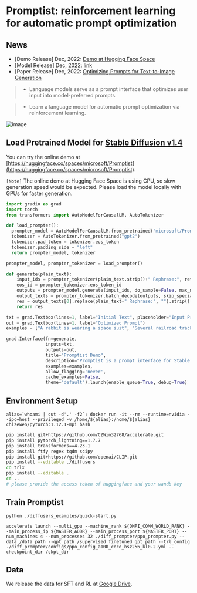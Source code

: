 # Promptist: reinforcement learning for automatic prompt optimization

## News
- [Demo Release] Dec, 2022: [Demo at Hugging Face Space](https://aka.ms/promptist-demo)
- [Model Release] Dec, 2022: [link](#load-pretrained-model-for-stable-diffusion-v14)
- [Paper Release] Dec, 2022: [Optimizing Prompts for Text-to-Image Generation](https://aka.ms/promptist-paper)

> - Language models serve as a prompt interface that optimizes user input into model-preferred prompts.

> - Learn a language model for automatic prompt optimization via reinforcement learning.

![image](https://user-images.githubusercontent.com/1070872/207856962-02f08d92-f2bf-441a-b1c3-efff1a4b6187.png)


## Load Pretrained Model for [Stable Diffusion v1.4](https://huggingface.co/CompVis/stable-diffusion-v1-4)

You can try the online demo at [https://huggingface.co/spaces/microsoft/Promptist](https://huggingface.co/spaces/microsoft/Promptist).

`[Note]` The online demo at Hugging Face Space is using CPU, so slow generation speed would be expected. Please load the model locally with GPUs for faster generation.

```python
import gradio as grad
import torch
from transformers import AutoModelForCausalLM, AutoTokenizer

def load_prompter():
  prompter_model = AutoModelForCausalLM.from_pretrained("microsoft/Promptist")
  tokenizer = AutoTokenizer.from_pretrained("gpt2")
  tokenizer.pad_token = tokenizer.eos_token
  tokenizer.padding_side = "left"
  return prompter_model, tokenizer

prompter_model, prompter_tokenizer = load_prompter()

def generate(plain_text):
    input_ids = prompter_tokenizer(plain_text.strip()+" Rephrase:", return_tensors="pt").input_ids
    eos_id = prompter_tokenizer.eos_token_id
    outputs = prompter_model.generate(input_ids, do_sample=False, max_new_tokens=75, num_beams=8, num_return_sequences=8, eos_token_id=eos_id, pad_token_id=eos_id, length_penalty=-1.0)
    output_texts = prompter_tokenizer.batch_decode(outputs, skip_special_tokens=True)
    res = output_texts[0].replace(plain_text+" Rephrase:", "").strip()
    return res

txt = grad.Textbox(lines=1, label="Initial Text", placeholder="Input Prompt")
out = grad.Textbox(lines=1, label="Optimized Prompt")
examples = ["A rabbit is wearing a space suit", "Several railroad tracks with one train passing by", "The roof is wet from the rain", "Cats dancing in a space club"]

grad.Interface(fn=generate,
               inputs=txt,
               outputs=out,
               title="Promptist Demo",
               description="Promptist is a prompt interface for Stable Diffusion v1-4 (https://huggingface.co/CompVis/stable-diffusion-v1-4) that optimizes user input into model-preferred prompts.",
               examples=examples,
               allow_flagging='never',
               cache_examples=False,
               theme="default").launch(enable_queue=True, debug=True)
```

## Environment Setup

```
alias=`whoami | cut -d'.' -f2`; docker run -it --rm --runtime=nvidia --ipc=host --privileged -v /home/${alias}:/home/${alias} chizewen/pytorch:1.12.1-mpi bash
```

```bash
pip install git+https://github.com/CZWin32768/accelerate.git
pip install pytorch_lightning==1.7.7
pip install transformers==4.23.1
pip install ftfy regex tqdm scipy
pip install git+https://github.com/openai/CLIP.git
pip install --editable ./diffusers
cd trlx
pip install --editable .
cd ..
# please provide the access token of huggingface and your wandb key
```


## Train Promptist

```
python ./diffusers_examples/quick-start.py

accelerate launch --multi_gpu --machine_rank ${OMPI_COMM_WORLD_RANK} --main_process_ip ${MASTER_ADDR} --main_process_port ${MASTER_PORT} --num_machines 4 --num_processes 32 ./diff_prompter/ppo_prompter.py --data /data_path --gpt_path /supervised_finetuned_gpt_path --trl_config ./diff_prompter/configs/ppo_config_a100_coco_bsz256_kl0.2.yml --checkpoint_dir /ckpt_dir
```

## Data
We release the data for SFT and RL at [Google Drive](https://drive.google.com/file/d/1EsuYEb9BuinJCdzvQ_gqa_Gu_sTyLWbf/view?usp=drive_link).
